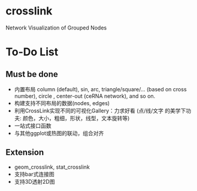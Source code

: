# crosslink
 Network Visualization of Grouped Nodes

# To-Do List
## Must be done
- 内置布局 column (default), sin, arc, triangle/square/... (based on cross number), circle , center-out (ceRNA network), and so on.
- 构建支持不同布局的数据(nodes, edges)
- 利用CrossLink实现不同的可视化Gallery：力求好看 (点/线/文字 的美学下功夫: 颜色，大小，粗细，形状，线型，文本旋转等)
- 一站式接口函数
- 与其他ggplot或热图的联动，组合对齐

## Extension
- geom_crosslink, stat_crosslink
- 支持bar式连接图
- 支持3D透射2D图
